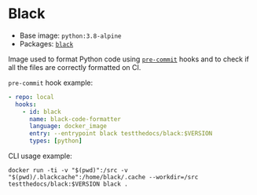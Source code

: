 # Black

- Base image: `python:3.8-alpine`
- Packages: [`black`](https://github.com/psf/black/)

Image used to format Python code using [`pre-commit`](https://pre-commit.com) hooks and to check if all the files are correctly formatted on CI.

`pre-commit` hook example:

```yaml
- repo: local
  hooks:
    - id: black
      name: black-code-formatter
      language: docker_image
      entry: --entrypoint black testthedocs/black:$VERSION
      types: [python]
```

CLI usage example:

`docker run -ti -v "$(pwd)":/src -v "$(pwd)/.blackcache":/home/black/.cache --workdir=/src testthedocs/black:$VERSION black .`
